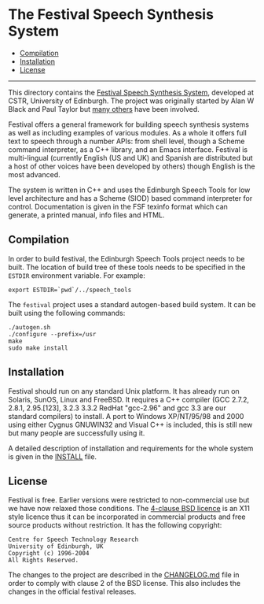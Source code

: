 # The Festival Speech Synthesis System

- [Compilation](#compilation)
- [Installation](#installation)
- [License](#license)

----------

This directory contains the
[Festival Speech Synthesis System](http://www.cstr.ed.ac.uk/projects/festival/),
developed at CSTR, University of Edinburgh. The project was originally
started by Alan W Black and Paul Taylor but [many others](ACKNOWLEDGMENTS)
have been involved.

Festival offers a general framework for building speech synthesis
systems as well as including examples of various modules.  As a whole
it offers full text to speech through a number APIs: from shell level,
though a Scheme command interpreter, as a C++ library, and an Emacs
interface.  Festival is multi-lingual (currently English (US and UK)
and Spanish are distributed but a host of other voices have been
developed by others) though English is the most advanced.

The system is written in C++ and uses the Edinburgh Speech Tools
for low level architecture and has a Scheme (SIOD) based command
interpreter for control.  Documentation is given in the FSF texinfo
format which can generate, a printed manual, info files and HTML.

## Compilation

In order to build festival, the Edinburgh Speech Tools project needs to
be built. The location of build tree of these tools needs to be specified
in the `ESTDIR` environment variable. For example:

    export ESTDIR=`pwd`/../speech_tools

The `festival` project uses a standard autogen-based build system. It
can be built using the following commands:

    ./autogen.sh
    ./configure --prefix=/usr
    make
    sudo make install

## Installation

Festival should run on any standard Unix platform.  It has already run
on Solaris, SunOS, Linux and FreeBSD.  It requires a C++ compiler (GCC
2.7.2, 2.8.1, 2.95.[123], 3.2.3 3.3.2 RedHat "gcc-2.96" and gcc 3.3 are
our standard compilers) to install. A port to Windows XP/NT/95/98 and
2000 using either Cygnus GNUWIN32 and Visual C++ is included, this is
still new but many people are successfully using it.

A detailed description of installation and requirements for the whole
system is given in the [INSTALL](INSTALL) file.

## License

Festival is free. Earlier versions were restricted to non-commercial
use but we have now relaxed those conditions.  The [4-clause BSD licence](COPYING)
is an X11 style licence thus it can be incorporated in commercial products
and free source products without restriction. It has the following copyright:

    Centre for Speech Technology Research
    University of Edinburgh, UK
    Copyright (c) 1996-2004
    All Rights Reserved.

The changes to the project are described in the [CHANGELOG.md](CHANGELOG.md)
file in order to comply with clause 2 of the BSD license. This also includes
the changes in the official festival releases.
